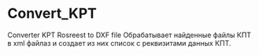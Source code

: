 Convert_KPT
===========

Converter KPT Rosreest to DXF file
Обрабатывает найденные файлы КПТ в xml файлаз и создает из них список с реквизитами данных КПТ.
